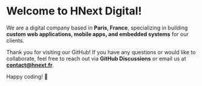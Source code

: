 # Welcome to **HNext Digital!**

We are a digital company based in **Paris, France**, specializing in building **custom web applications, mobile apps, and embedded systems** for our clients.

Thank you for visiting our GitHub! If you have any questions or would like to collaborate, feel free to reach out via **GitHub Discussions** or email us at **[contact@hnext.fr](mailto:contact@hnext.fr)**.

Happy coding! 🚀

